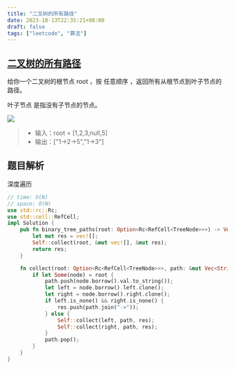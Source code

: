 ```yaml
---
title: "二叉树的所有路径"
date: 2023-10-13T22:35:21+08:00
draft: false
tags: ["leetcode", "算法"]
---
```


## [二叉树的所有路径](https://leetcode.cn/problems/binary-tree-paths/)

给你一个二叉树的根节点 root ，按 任意顺序 ，返回所有从根节点到叶子节点的路径。

叶子节点 是指没有子节点的节点。

![](https://assets.leetcode.com/uploads/2021/03/12/paths-tree.jpg)

>- 输入：root = [1,2,3,null,5]
>- 输出：["1->2->5","1->3"]

## 题目解析

深度遍历

```rust
// time: O(N)
// space: O(N)
use std::rc::Rc;
use std::cell::RefCell;
impl Solution {
    pub fn binary_tree_paths(root: Option<Rc<RefCell<TreeNode>>>) -> Vec<String> {
        let mut res = vec![];
        Self::collect(root, &mut vec![], &mut res);
        return res;
    }

    fn collect(root: Option<Rc<RefCell<TreeNode>>>, path: &mut Vec<String>, res: &mut Vec<String>) {
        if let Some(node) = root {
            path.push(node.borrow().val.to_string());
            let left = node.borrow().left.clone();
            let right = node.borrow().right.clone();
            if left.is_none() && right.is_none() {
                res.push(path.join("->"));
            } else {
                Self::collect(left, path, res);
                Self::collect(right, path, res);
            }
            path.pop();
        }
    }
}
```

